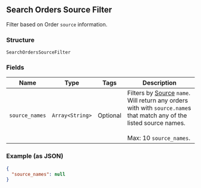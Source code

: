 ## Search Orders Source Filter

Filter based on Order `source` information.

### Structure

`SearchOrdersSourceFilter`

### Fields

| Name | Type | Tags | Description |
|  --- | --- | --- | --- |
| `source_names` | `Array<String>` | Optional | Filters by [Source](./models/source.md) `name`. Will return any orders<br>with with `source.name`s that match any of the listed source names.<br><br>Max: 10 `source_names`. |

### Example (as JSON)

```json
{
  "source_names": null
}
```

